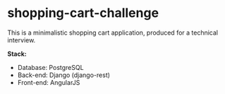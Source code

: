 # shopping-cart-challenge

This is a minimalistic shopping cart application, produced for a technical interview. 

**Stack:**

* Database: PostgreSQL
* Back-end: Django (django-rest)
* Front-end: AngularJS
